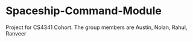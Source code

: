 # Spaceship-Command-Module
Project for CS4341 Cohort. The group members are Austin, Nolan, Rahul, Ranveer
